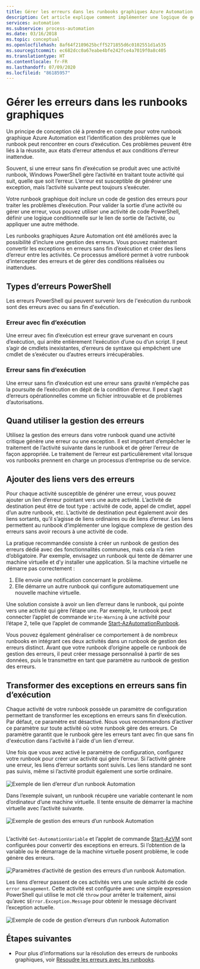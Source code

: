 ```yaml
---
title: Gérer les erreurs dans les runbooks graphiques Azure Automation
description: Cet article explique comment implémenter une logique de gestion des erreurs dans des runbooks graphiques.
services: automation
ms.subservice: process-automation
ms.date: 03/16/2018
ms.topic: conceptual
ms.openlocfilehash: 8af64f2189625bcff5271855d6c0102551d1a535
ms.sourcegitcommit: ec682dcc0a67eabe4bfe242fce4a7019f0a8c405
ms.translationtype: HT
ms.contentlocale: fr-FR
ms.lasthandoff: 07/09/2020
ms.locfileid: "86185957"
---
```

# <a name="handle-errors-in-graphical-runbooks"></a>Gérer les erreurs dans les runbooks graphiques

Un principe de conception clé à prendre en compte pour votre runbook graphique Azure Automation est l’identification des problèmes que le runbook peut rencontrer en cours d’exécution. Ces problèmes peuvent être liés à la réussite, aux états d’erreur attendus et aux conditions d’erreur inattendue.

Souvent, si une erreur sans fin d’exécution se produit avec une activité runbook, Windows PowerShell gère l’activité en traitant toute activité qui suit, quelle que soit l’erreur. L’erreur est susceptible de générer une exception, mais l’activité suivante peut toujours s’exécuter.

Votre runbook graphique doit inclure un code de gestion des erreurs pour traiter les problèmes d’exécution. Pour valider la sortie d’une activité ou gérer une erreur, vous pouvez utiliser une activité de code PowerShell, définir une logique conditionnelle sur le lien de sortie de l’activité, ou appliquer une autre méthode.

Les runbooks graphiques Azure Automation ont été améliorés avec la possibilité d’inclure une gestion des erreurs. Vous pouvez maintenant convertir les exceptions en erreurs sans fin d’exécution et créer des liens d’erreur entre les activités. Ce processus amélioré permet à votre runbook d’intercepter des erreurs et de gérer des conditions réalisées ou inattendues. 

## <a name="powershell-error-types"></a>Types d’erreurs PowerShell

Les erreurs PowerShell qui peuvent survenir lors de l'exécution du runbook sont des erreurs avec ou sans fin d'exécution.
 
### <a name="terminating-error"></a>Erreur avec fin d’exécution

Une erreur avec fin d’exécution est erreur grave survenant en cours d’exécution, qui arrête entièrement l’exécution d’une ou d’un script. Il peut s’agir de cmdlets inexistantes, d’erreurs de syntaxe qui empêchent une cmdlet de s’exécuter ou d’autres erreurs irrécupérables.

### <a name="non-terminating-error"></a>Erreur sans fin d’exécution

Une erreur sans fin d’exécution est une erreur sans gravité n’empêche pas la poursuite de l’exécution en dépit de la condition d’erreur. Il peut s’agit d’erreurs opérationnelles comme un fichier introuvable et de problèmes d’autorisations.

## <a name="when-to-use-error-handling"></a>Quand utiliser la gestion des erreurs

Utilisez la gestion des erreurs dans votre runbook quand une activité critique génère une erreur ou une exception. Il est important d’empêcher le traitement de l’activité suivante dans le runbook et de gérer l’erreur de façon appropriée. Le traitement de l’erreur est particulièrement vital lorsque vos runbooks prennent en charge un processus d’entreprise ou de service.

## <a name="add-error-links"></a>Ajouter des liens vers des erreurs

Pour chaque activité susceptible de générer une erreur, vous pouvez ajouter un lien d’erreur pointant vers une autre activité. L’activité de destination peut être de tout type : activité de code, appel de cmdlet, appel d’un autre runbook, etc. L’activité de destination peut également avoir des liens sortants, qu’il s’agisse de liens ordinaires ou de liens d’erreur. Les liens permettent au runbook d’implémenter une logique complexe de gestion des erreurs sans avoir recours à une activité de code.

La pratique recommandée consiste à créer un runbook de gestion des erreurs dédié avec des fonctionnalités communes, mais cela n’a rien d’obligatoire. Par exemple, envisagez un runbook qui tente de démarrer une machine virtuelle et d’y installer une application. Si la machine virtuelle ne démarre pas correctement :

1. Elle envoie une notification concernant le problème.
2. Elle démarre un autre runbook qui configure automatiquement une nouvelle machine virtuelle.

Une solution consiste à avoir un lien d’erreur dans le runbook, qui pointe vers une activité qui gère l’étape une. Par exemple, le runbook peut connecter l’applet de commande `Write-Warning` à une activité pour l’étape 2, telle que l’applet de commande [Start-AzAutomationRunbook](/powershell/module/az.automation/start-azautomationrunbook?view=azps-3.5.0).

Vous pouvez également généraliser ce comportement à de nombreux runbooks en intégrant ces deux activités dans un runbook de gestion des erreurs distinct. Avant que votre runbook d’origine appelle ce runbook de gestion des erreurs, il peut créer message personnalisé à partir de ses données, puis le transmettre en tant que paramètre au runbook de gestion des erreurs.

## <a name="turn-exceptions-into-non-terminating-errors"></a>Transformer des exceptions en erreurs sans fin d’exécution

Chaque activité de votre runbook possède un paramètre de configuration permettant de transformer les exceptions en erreurs sans fin d’exécution. Par défaut, ce paramètre est désactivé. Nous vous recommandons d’activer ce paramètre sur toute activité où votre runbook gère des erreurs. Ce paramètre garantit que le runbook gère les erreurs tant avec fin que sans fin d'exécution dans l'activité à l'aide d'un lien d'erreur.  

Une fois que vous avez activé le paramètre de configuration, configurez votre runbook pour créer une activité qui gère l’erreur. Si l’activité génère une erreur, les liens d’erreur sortants sont suivis. Les liens standard ne sont pas suivis, même si l’activité produit également une sortie ordinaire.<br><br> ![Exemple de lien d’erreur d’un runbook Automation](media/automation-runbook-graphical-error-handling/error-link-example.png)

Dans l’exemple suivant, un runbook récupère une variable contenant le nom d’ordinateur d’une machine virtuelle. Il tente ensuite de démarrer la machine virtuelle avec l’activité suivante.<br><br> ![Exemple de gestion des erreurs d’un runbook Automation](media/automation-runbook-graphical-error-handling/runbook-example-error-handling.png)<br><br>      

L’activité `Get-AutomationVariable` et l’applet de commande [Start-AzVM](/powershell/module/Az.Compute/Start-AzVM?view=azps-3.5.0) sont configurées pour convertir des exceptions en erreurs. Si l’obtention de la variable ou le démarrage de la machine virtuelle posent problème, le code génère des erreurs.<br><br> ![Paramètres d’activité de gestion des erreurs d’un runbook Automation](media/automation-runbook-graphical-error-handling/activity-blade-convertexception-option.png).

Les liens d’erreur passent de ces activités vers une seule activité de code `error management`. Cette activité est configurée avec une simple expression PowerShell qui utilise le mot clé `throw` pour arrêter le traitement, ainsi qu’avec `$Error.Exception.Message` pour obtenir le message décrivant l’exception actuelle.<br><br> ![Exemple de code de gestion d’erreurs d’un runbook Automation](media/automation-runbook-graphical-error-handling/runbook-example-error-handling-code.png)

## <a name="next-steps"></a>Étapes suivantes

* Pour plus d’informations sur la résolution des erreurs de runbooks graphiques, voir [Résoudre les erreurs avec les runbooks](troubleshoot/runbooks.md).
